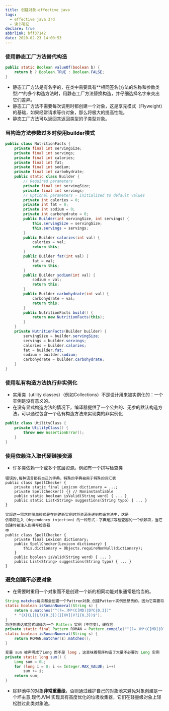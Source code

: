 ```yaml
---
title: 创建对象-effective java
tags:
  - effective java 3rd
  - 读书笔记
declare: true
abbrlink: bff37142
date: 2020-02-23 14:00:53
---
```

### 使用静态工厂方法替代构造
``` java
public static Boolean valueOf(boolean b) {
    return b ? Boolean.TRUE : Boolean.FALSE;
}
```
+ 静态工厂方法是有名字的，在类中需要具有**相同签名(方法的名称和参数类型)**的多个构造方法时，用静态工厂方法替换构造，并仔细选择名字来突出它们差异。
+ 静态工厂方法不需要每次调用时都创建一个对象，这是享元模式（Flyweight）的基础，如果经常请求等价对象，那么将极大的提高性能。
+ 静态工厂方法可以返回其返回类型的子类型对象。
<!-- more -->

### 当构造方法参数过多时使用builder模式
```java
public class NutritionFacts {
    private final int servingSize;
    private final int servings;
    private final int calories;
    private final int fat;
    private final int sodium;
    private final int carbohydrate;
    public static class Builder {
        // Required parameters
        private final int servingSize;
        private final int servings;
        // Optional parameters - initialized to default values
        private int calories = 0;
        private int fat = 0;
        private int sodium = 0;
        private int carbohydrate = 0;
        public Builder(int servingSize, int servings) {
            this.servingSize = servingSize;
            this.servings = servings;
        } 
        public Builder calories(int val) {
            calories = val;
            return this;
        } 
        public Builder fat(int val) {
            fat = val;
            return this;
        } 
        public Builder sodium(int val) {
            sodium = val;
            return this;
        } 
        public Builder carbohydrate(int val) {
            carbohydrate = val;
            return this;
        } 
        public NutritionFacts build() {
            return new NutritionFacts(this);
        }
    } 
    private NutritionFacts(Builder builder) {
        servingSize = builder.servingSize;
        servings = builder.servings;
        calories = builder.calories;
        fat = builder.fat;
        sodium = builder.sodium;
        carbohydrate = builder.carbohydrate;
    }
}
```

### 使用私有构造方法执行非实例化
+ 实用类（utility classes）（例如Collections）不是设计用来被实例化的：一个实例是没有意义的。
+ 在没有显式构造方法的情况下，编译器提供了一个公共的、无参的默认构造方法，可以通过包含一个私有构造方法来实现类的非实例化
```java
public class UtilityClass {
    private UtilityClass() {
        throw new AssertionError();
    } 
}
```

### 使用依赖注入取代硬链接资源
+ 许多类依赖一个或多个底层资源。例如有一个拼写检查类
```
错误的,每种语言都有自己的字典，特殊的字典被用于特殊的词汇表
public class SpellChecker {
    private static final Lexicon dictionary = ...;
    private SpellChecker() {} // Noninstantiable
    public static boolean isValid(String word) { ... }
    public static List<String> suggestions(String typo) { ... }
}

实现这一需求的简单模式是在创建新实例时将资源传递到构造方法中，这是
依赖项注入（dependency injection）的一种形式：字典是拼写检查器的一个依赖项，当它创建时被注入到拼写检查器
中
public class SpellChecker {
    private final Lexicon dictionary;
    public SpellChecker(Lexicon dictionary) {
        this.dictionary = Objects.requireNonNull(dictionary);
    } 
    public boolean isValid(String word) { ... }
    public List<String> suggestions(String typo) { ... }
}
```

### 避免创建不必要对象
+ 在需要时重用一个对象而不是创建一个新的相同功能对象通常是恰当的。
```java
String.matches每次都会创建一个Pattren对象,创建Pattern实例是昂贵的，因为它需要将正则表达式编译成有限状态机
static boolean isRomanNumeral(String s) {
    return s.matches("^(?=.)M*(C[MD]|D?C{0,3})"
    * "(X[CL]|L?X{0,3})(I[XV]|V?I{0,3})$");
}
将正则表达式显式编译为一个 Pattern 实例（不可变），缓存它
private static final Pattern ROMAN = Pattern.compile("^(?=.)M*(C[MD]|D?C{0,3})(X[CL]|L?X{0,3})(I[XV]|V?I{0,3})$");
static boolean isRomanNumeral(String s) {
    return ROMAN.matcher(s).matches();
}
```
```java
变量 sum 被声明成了Long 而不是 long ，这意味着程序构造了大量不必要的 Long 实例
private static long sum() {
    Long sum = 0L;
    for (long i = 0; i <= Integer.MAX_VALUE; i++)
        sum += i;
    return sum;
}
```
+ 除非池中的对象**非常重量级**，否则通过维护自己的对象池来避免对象创建是一个坏主意,现代JVM 实现具有高度优化的垃圾收集器，它们在轻量级对象上轻松胜过此类对象池。